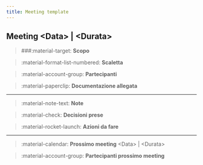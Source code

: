 ```yaml
---
title: Meeting template
---
```


## Meeting &lt;Data&gt; | &lt;Durata&gt;

<div class="grid grid-single" markdown>

> ###:material-target: **Scopo**  

> :material-format-list-numbered: **Scaletta**  

> :material-account-group: **Partecipanti**  

> :material-paperclip: **Documentazione allegata**  

</div>

---

<div class="grid grid-single" markdown>

> :material-note-text: **Note**  

> :material-check: **Decisioni prese**  

> :material-rocket-launch: **Azioni da fare**  

</div>

---

<div class="grid grid-single" markdown>

> :material-calendar: **Prossimo meeting**  &lt;Data&gt; | &lt;Durata&gt; 

> :material-account-group: **Partecipanti prossimo meeting**  

</div>

